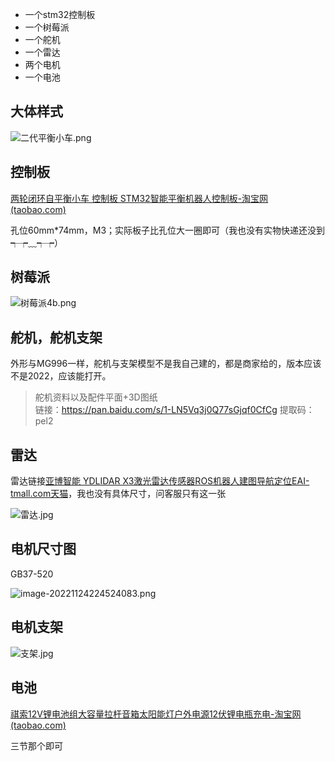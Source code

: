 - 一个stm32控制板
- 一个树莓派
- 一个舵机
- 一个雷达
- 两个电机
- 一个电池

## 大体样式

![二代平衡小车.png](https://s2.loli.net/2022/11/24/lY1gUOPHZnjGME8.png)

## 控制板

[两轮闭环自平衡小车 控制板 STM32智能平衡机器人控制板-淘宝网 (taobao.com)](https://item.taobao.com/item.htm?spm=a1z09.2.0.0.7d4a2e8dGnSMT9&id=520789523491&_u=o207vmmhqp4b71)

孔位60mm*74mm，M3；实际板子比孔位大一圈即可（我也没有实物快递还没到┭┮﹏┭┮）

## 树莓派

![树莓派4b.png](https://s2.loli.net/2022/11/24/fLF5TgzRZl16DxY.png)

## 舵机，舵机支架

外形与MG996一样，舵机与支架模型不是我自己建的，都是商家给的，版本应该不是2022，应该能打开。

> 舵机资料以及配件平面+3D图纸              
> 链接：https://pan.baidu.com/s/1-LN5Vq3j0Q77sGjqf0CfCg 
> 提取码：pel2

## 雷达

雷达链接[亚博智能 YDLIDAR X3激光雷达传感器ROS机器人建图导航定位EAI-tmall.com天猫](https://detail.tmall.com/item.htm?id=677279767739&spm=a1z09.2.0.0.2f9e2e8dm42ODR&_u=o207vmmhqp654d)，我也没有具体尺寸，问客服只有这一张

![雷达.jpg](https://s2.loli.net/2022/11/24/NWP4zrslSxFLfJm.jpg)

## 电机尺寸图

GB37-520

![image-20221124224524083.png](https://s2.loli.net/2022/11/24/rwBU3bgxKsDz7OG.png)

## 电机支架

![支架.jpg](https://s2.loli.net/2022/11/24/7zyCkRQopsEWmd4.jpg)

## 电池

[祺索12V锂电池组大容量拉杆音箱太阳能灯户外电源12伏锂电瓶充电-淘宝网 (taobao.com)](https://item.taobao.com/item.htm?spm=a230r.1.14.11.25e61fd6kVYT72&id=558538974777&ns=1&abbucket=3#detail)

三节那个即可
